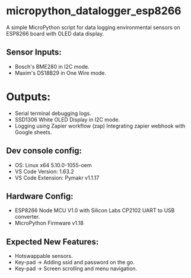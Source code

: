 # micropython_datalogger_esp8266

A simple MicroPython script for data logging environmental sensors on ESP8266 board with OLED data display.

## Sensor Inputs:
- Bosch's BME280 in I2C mode.
- Maxim's DS18B29 in One Wire mode.

# Outputs:
- Serial terminal debugging logs.
- SSD1306 White OLED Display in I2C mode.
- Logging using Zapier workflow (zap) Integrating zapier webhook with Google sheets.

## Dev console config:
- OS: Linux x64 5.10.0-1055-oem
- VS Code Version: 1.63.2
- VS Code Extension: Pymakr v1.1.17

## Hardware Config:
- ESP8266 Node MCU V1.0 with Silicon Labs CP2102 UART to USB converter.
- MicroPython Firmware v1.18

## Expected New Features:
- Hotswappable sensors.
- Key-pad -> Adding ssid and password on the go.
- Key-pad -> Screen scrolling and menu navigation.
